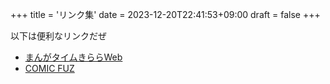 +++
title = 'リンク集'
date = 2023-12-20T22:41:53+09:00
draft = false
+++

以下は便利なリンクだぜ

- [まんがタイムきららWeb](http://dokidokivisual.com/)
- [COMIC FUZ](https://comic-fuz.com/)
